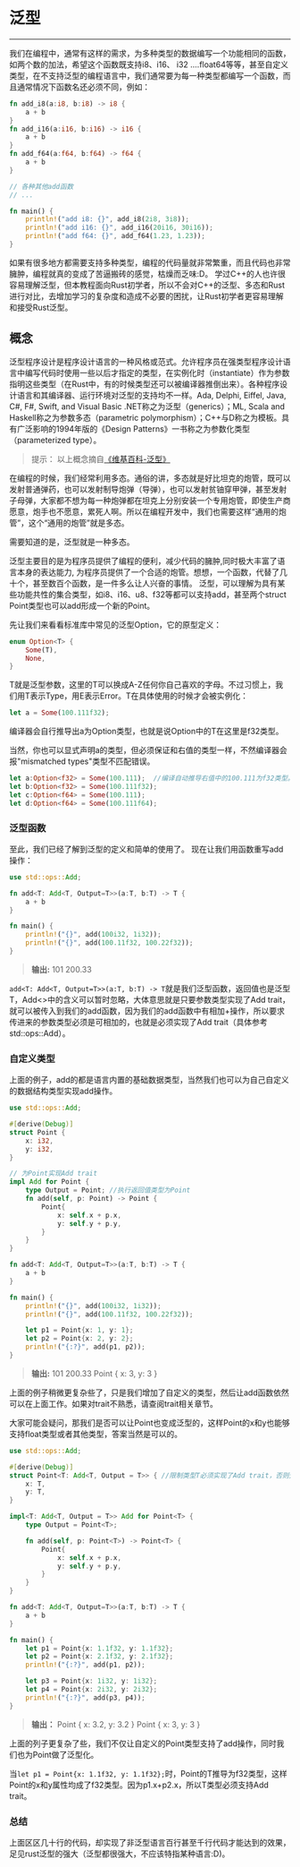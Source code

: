 泛型
===================

----------
我们在编程中，通常有这样的需求，为多种类型的数据编写一个功能相同的函数，如两个数的加法，希望这个函数既支持i8、i16、 i32 ....float64等等，甚至自定义类型，在不支持泛型的编程语言中，我们通常要为每一种类型都编写一个函数，而且通常情况下函数名还必须不同，例如：
```rust
fn add_i8(a:i8, b:i8) -> i8 {
	a + b
}
fn add_i16(a:i16, b:i16) -> i16 {
	a + b
}
fn add_f64(a:f64, b:f64) -> f64 {
	a + b
}

// 各种其他add函数
// ...

fn main() {
	println!("add i8: {}", add_i8(2i8, 3i8));
	println!("add i16: {}", add_i16(20i16, 30i16));
	println!("add f64: {}", add_f64(1.23, 1.23));
}
```

如果有很多地方都需要支持多种类型，编程的代码量就非常繁重，而且代码也非常臃肿，编程就真的变成了苦逼搬砖的感觉，枯燥而乏味:D。
学过C++的人也许很容易理解泛型，但本教程面向Rust初学者，所以不会对C++的泛型、多态和Rust进行对比，去增加学习的复杂度和造成不必要的困扰，让Rust初学者更容易理解和接受Rust泛型。


概念
-------------
泛型程序设计是程序设计语言的一种风格或范式。允许程序员在强类型程序设计语言中编写代码时使用一些以后才指定的类型，在实例化时（instantiate）作为参数指明这些类型（在Rust中，有的时候类型还可以被编译器推倒出来）。各种程序设计语言和其编译器、运行环境对泛型的支持均不一样。Ada, Delphi, Eiffel, Java, C#, F#, Swift, and Visual Basic .NET称之为泛型（generics）；ML, Scala and Haskell称之为参数多态（parametric polymorphism）；C++与D称之为模板。具有广泛影响的1994年版的《Design Patterns》一书称之为参数化类型（parameterized type）。
>提示：
>以上概念摘自[《维基百科-泛型》](https://zh.wikipedia.org/wiki/%E6%B3%9B%E5%9E%8B)

在编程的时候，我们经常利用多态。通俗的讲，多态就是好比坦克的炮管，既可以发射普通弹药，也可以发射制导炮弹（导弹），也可以发射贫铀穿甲弹，甚至发射子母弹，大家都不想为每一种炮弹都在坦克上分别安装一个专用炮管，即使生产商愿意，炮手也不愿意，累死人啊。所以在编程开发中，我们也需要这样“通用的炮管”，这个“通用的炮管”就是多态。

需要知道的是，泛型就是一种多态。

泛型主要目的是为程序员提供了编程的便利，减少代码的臃肿,同时极大丰富了语言本身的表达能力, 为程序员提供了一个合适的炮管。想想，一个函数，代替了几十个，甚至数百个函数，是一件多么让人兴奋的事情。
泛型，可以理解为具有某些功能共性的集合类型，如i8、i16、u8、f32等都可以支持add，甚至两个struct Point类型也可以add形成一个新的Point。

先让我们来看看标准库中常见的泛型Option<T>，它的原型定义：
```rust
enum Option<T> {
	Some(T),
	None,
}
```
T就是泛型参数，这里的T可以换成A-Z任何你自己喜欢的字母。不过习惯上，我们用T表示Type，用E表示Error。T在具体使用的时候才会被实例化：
```rust
let a = Some(100.111f32);
```
编译器会自行推导出a为Option<f32>类型，也就是说Option中的T在这里是f32类型。

当然，你也可以显式声明a的类型，但必须保证和右值的类型一样，不然编译器会报"mismatched types"类型不匹配错误。
```rust
let a:Option<f32> = Some(100.111);  //编译自动推导右值中的100.111为f32类型。
let b:Option<f32> = Some(100.111f32);
let c:Option<f64> = Some(100.111);
let d:Option<f64> = Some(100.111f64);
```


### 泛型函数
至此，我们已经了解到泛型的定义和简单的使用了。
现在让我们用函数重写add操作：
```rust
use std::ops::Add;

fn add<T: Add<T, Output=T>>(a:T, b:T) -> T {
	a + b
}

fn main() {
	println!("{}", add(100i32, 1i32));
	println!("{}", add(100.11f32, 100.22f32));
}
```

>**输出:**
>101
>200.33

```add<T: Add<T, Output=T>>(a:T, b:T) -> T```就是我们泛型函数，返回值也是泛型T，Add<>中的含义可以暂时忽略，大体意思就是只要参数类型实现了Add trait，就可以被传入到我们的add函数，因为我们的add函数中有相加+操作，所以要求传进来的参数类型必须是可相加的，也就是必须实现了Add trait（具体参考std::ops::Add）。

### 自定义类型
上面的例子，add的都是语言内置的基础数据类型，当然我们也可以为自己自定义的数据结构类型实现add操作。
```rust
use std::ops::Add;

#[derive(Debug)]
struct Point {
    x: i32,
    y: i32,
}

// 为Point实现Add trait
impl Add for Point {
    type Output = Point; //执行返回值类型为Point
    fn add(self, p: Point) -> Point {
        Point{
            x: self.x + p.x,
            y: self.y + p.y,
        }
    }
}

fn add<T: Add<T, Output=T>>(a:T, b:T) -> T {
	a + b
}

fn main() {
	println!("{}", add(100i32, 1i32));
	println!("{}", add(100.11f32, 100.22f32));

	let p1 = Point{x: 1, y: 1};
	let p2 = Point{x: 2, y: 2};
	println!("{:?}", add(p1, p2));
}
```
>**输出:**
>101
200.33
Point { x: 3, y: 3 }

上面的例子稍微更复杂些了，只是我们增加了自定义的类型，然后让add函数依然可以在上面工作。如果对trait不熟悉，请查阅trait相关章节。

大家可能会疑问，那我们是否可以让Point也变成泛型的，这样Point的x和y也能够支持float类型或者其他类型，答案当然是可以的。
```rust
use std::ops::Add;

#[derive(Debug)]
struct Point<T: Add<T, Output = T>> { //限制类型T必须实现了Add trait，否则无法进行+操作。
    x: T,
    y: T,
}

impl<T: Add<T, Output = T>> Add for Point<T> {
    type Output = Point<T>;

    fn add(self, p: Point<T>) -> Point<T> {
        Point{
            x: self.x + p.x,
            y: self.y + p.y,
        }
    }
}

fn add<T: Add<T, Output=T>>(a:T, b:T) -> T {
	a + b
}

fn main() {
	let p1 = Point{x: 1.1f32, y: 1.1f32};
	let p2 = Point{x: 2.1f32, y: 2.1f32};
	println!("{:?}", add(p1, p2));

	let p3 = Point{x: 1i32, y: 1i32};
	let p4 = Point{x: 2i32, y: 2i32};
	println!("{:?}", add(p3, p4));
}
```

>**输出：**
>Point { x: 3.2, y: 3.2 }
Point { x: 3, y: 3 }

上面的列子更复杂了些，我们不仅让自定义的Point类型支持了add操作，同时我们也为Point做了泛型化。

当```let p1 = Point{x: 1.1f32, y: 1.1f32};```时，Point的T推导为f32类型，这样Point的x和y属性均成了f32类型。因为p1.x+p2.x，所以T类型必须支持Add trait。

### 总结
上面区区几十行的代码，却实现了非泛型语言百行甚至千行代码才能达到的效果，足见rust泛型的强大（泛型都很强大，不应该特指某种语言:D)。
